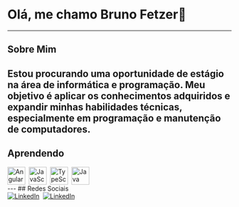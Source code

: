 # Olá, me chamo Bruno Fetzer👋
---
## Sobre Mim
Estou procurando uma oportunidade de estágio na área de informática e programação. Meu objetivo é aplicar os conhecimentos adquiridos e expandir minhas habilidades técnicas, especialmente em programação e manutenção de computadores.
---
## Aprendendo
<div style="display: flex; flex-wrap: wrap; gap: 8px;">
<a href="https://angular.io" target="_blank">
  <img src="https://cdn.jsdelivr.net/gh/devicons/devicon/icons/angularjs/angularjs-original.svg" alt="Angular" width="40" />
</a> 
<a href="https://developer.mozilla.org/en-US/docs/Web/JavaScript" target="_blank">
  <img src="https://cdn.jsdelivr.net/gh/devicons/devicon/icons/javascript/javascript-original.svg" alt="JavaScript" width="40" />
</a>
<a href="https://www.typescriptlang.org/" target="_blank">
  <img src="https://cdn.jsdelivr.net/gh/devicons/devicon/icons/typescript/typescript-original.svg" alt="TypeScript" width="40" />
</a>
<a href="https://www.java.com/" target="_blank">
  <img src="https://cdn.jsdelivr.net/gh/devicons/devicon/icons/java/java-original.svg" alt="Java" width="40" />
</a>
</div>
---
## Redes Sociais
<div style="display: flex; flex-wrap: wrap; gap: 8px;">
<a href="https://linkedin.com/in/brunofcrosa" target="_blank">
  <img src="https://img.shields.io/badge/LinkedIn-0077B5?style=for-the-badge&logo=linkedin&logoColor=white" alt="LinkedIn"/>
</a>
<a href="https://instagram.com/brunofcrosa" target="_blank">
  <img src="https://img.shields.io/badge/LinkedIn-0077B5?style=for-the-badge&logo=linkedin&logoColor=white" alt="LinkedIn"/>
</a>
</div>


